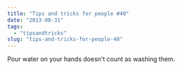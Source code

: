 ```yaml
---
title: "Tips and tricks for people #40"
date: "2013-08-31"
tags: 
  - "tipsandtricks"
slug: "tips-and-tricks-for-people-40"
---
```


Pour water on your hands doesn't count as washing them.
